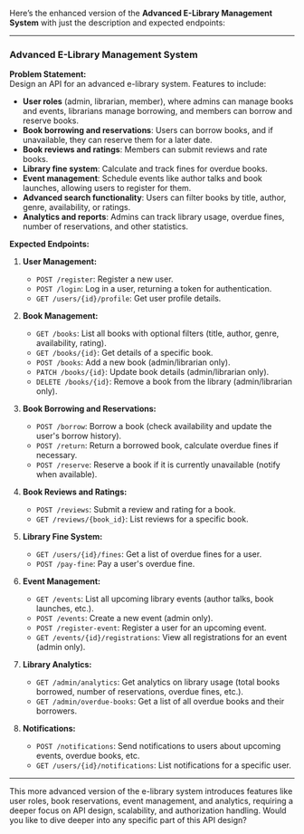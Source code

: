 Here’s the enhanced version of the **Advanced E-Library Management System** with just the description and expected endpoints:

---

### **Advanced E-Library Management System**

**Problem Statement:**  
Design an API for an advanced e-library system. Features to include:

- **User roles** (admin, librarian, member), where admins can manage books and events, librarians manage borrowing, and members can borrow and reserve books.
- **Book borrowing and reservations**: Users can borrow books, and if unavailable, they can reserve them for a later date.
- **Book reviews and ratings**: Members can submit reviews and rate books.
- **Library fine system**: Calculate and track fines for overdue books.
- **Event management**: Schedule events like author talks and book launches, allowing users to register for them.
- **Advanced search functionality**: Users can filter books by title, author, genre, availability, or ratings.
- **Analytics and reports**: Admins can track library usage, overdue fines, number of reservations, and other statistics.

**Expected Endpoints:**

1. **User Management:**

    - `POST /register`: Register a new user.
    - `POST /login`: Log in a user, returning a token for authentication.
    - `GET /users/{id}/profile`: Get user profile details.
2. **Book Management:**

    - `GET /books`: List all books with optional filters (title, author, genre, availability, rating).
    - `GET /books/{id}`: Get details of a specific book.
    - `POST /books`: Add a new book (admin/librarian only).
    - `PATCH /books/{id}`: Update book details (admin/librarian only).
    - `DELETE /books/{id}`: Remove a book from the library (admin/librarian only).
3. **Book Borrowing and Reservations:**

    - `POST /borrow`: Borrow a book (check availability and update the user's borrow history).
    - `POST /return`: Return a borrowed book, calculate overdue fines if necessary.
    - `POST /reserve`: Reserve a book if it is currently unavailable (notify when available).
4. **Book Reviews and Ratings:**

    - `POST /reviews`: Submit a review and rating for a book.
    - `GET /reviews/{book_id}`: List reviews for a specific book.
5. **Library Fine System:**

    - `GET /users/{id}/fines`: Get a list of overdue fines for a user.
    - `POST /pay-fine`: Pay a user's overdue fine.
6. **Event Management:**

    - `GET /events`: List all upcoming library events (author talks, book launches, etc.).
    - `POST /events`: Create a new event (admin only).
    - `POST /register-event`: Register a user for an upcoming event.
    - `GET /events/{id}/registrations`: View all registrations for an event (admin only).
7. **Library Analytics:**

    - `GET /admin/analytics`: Get analytics on library usage (total books borrowed, number of reservations, overdue fines, etc.).
    - `GET /admin/overdue-books`: Get a list of all overdue books and their borrowers.
8. **Notifications:**

    - `POST /notifications`: Send notifications to users about upcoming events, overdue books, etc.
    - `GET /users/{id}/notifications`: List notifications for a specific user.

---

This more advanced version of the e-library system introduces features like user roles, book reservations, event management, and analytics, requiring a deeper focus on API design, scalability, and authorization handling. Would you like to dive deeper into any specific part of this API design?